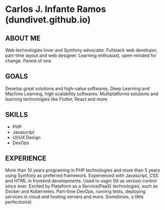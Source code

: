 # Carlos J. Infante Ramos (dundivet.github.io)

## ABOUT ME

Web technologies lover and Symfony advocator. Fullstack web developer, part-time layout and web designer. Learning enthusiast, open-minded for change. Parent of one.

## GOALS

Develop great solutions and high-value softwares, Deep Learning and Machine Learning, high scalability softwares. Multiplatforms solutions and learning technologies like Flutter, React and more.

## SKILLS

- PHP
- Javascript
- UI/UX Design
- DevOps

## EXPERIENCE

More than 10 years programing in PHP technologies and more than 5 years using Symfony as preferred framework. Experienced with Javascript, CSS and HTML in frontend developments. Used to usgin Git as version control since ever. Excited by Plataform as a Service(PaaS) technologies, such as Docker and Kubernetes. Part-time DevOps, running tests, deploying services in cloud and hosting servers and more. Sometimes, a little perfectionist.
